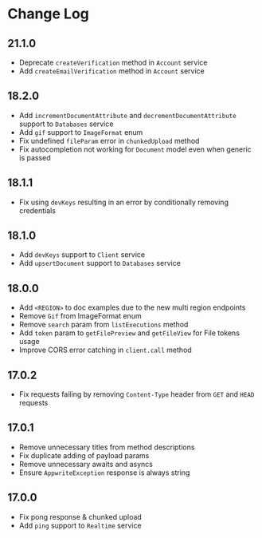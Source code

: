 # Change Log

## 21.1.0

* Deprecate `createVerification` method in `Account` service
* Add `createEmailVerification` method in `Account` service

## 18.2.0

* Add `incrementDocumentAttribute` and `decrementDocumentAttribute` support to `Databases` service
* Add `gif` support to `ImageFormat` enum
* Fix undefined `fileParam` error in `chunkedUpload` method
* Fix autocompletion not working for `Document` model even when generic is passed

## 18.1.1

* Fix using `devKeys` resulting in an error by conditionally removing credentials

## 18.1.0

* Add `devKeys` support to `Client` service
* Add `upsertDocument` support to `Databases` service

## 18.0.0

* Add `<REGION>` to doc examples due to the new multi region endpoints
* Remove `Gif` from ImageFormat enum
* Remove `search` param from `listExecutions` method
* Add `token` param to `getFilePreview` and `getFileView` for File tokens usage
* Improve CORS error catching in `client.call` method

## 17.0.2

* Fix requests failing by removing `Content-Type` header from `GET` and `HEAD` requests

## 17.0.1

* Remove unnecessary titles from method descriptions
* Fix duplicate adding of payload params
* Remove unnecessary awaits and asyncs
* Ensure `AppwriteException` response is always string

## 17.0.0

* Fix pong response & chunked upload
* Add `ping` support to `Realtime` service
